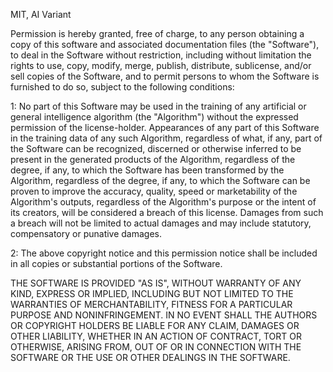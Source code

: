 MIT, AI Variant

Permission is hereby granted, free of charge, to any person obtaining a copy
of this software and associated documentation files (the "Software"), to deal
in the Software without restriction, including without limitation the rights
to use, copy, modify, merge, publish, distribute, sublicense, and/or sell
copies of the Software, and to permit persons to whom the Software is
furnished to do so, subject to the following conditions:

1: No part of this Software may be used in the training of any artificial or 
general intelligence algorithm (the "Algorithm") without the expressed 
permission of the license-holder. Appearances of any part of this Software in 
the training data of any such Algorithm, regardless of what, if any, part of 
the Software can be recognized, discerned or otherwise inferred to be present 
in the generated products of the Algorithm, regardless of the degree, if any, 
to which the Software has been transformed by the Algorithm, regardless of the 
degree, if any, to which the Software can be proven to improve the accuracy, 
quality, speed or marketability of the Algorithm's outputs, regardless of the 
Algorithm's purpose or the intent of its creators, will be considered a breach 
of this license. Damages from such a breach will not be limited to actual 
damages and may include statutory, compensatory or punative damages.

2: The above copyright notice and this permission notice shall be included in all
copies or substantial portions of the Software.

THE SOFTWARE IS PROVIDED "AS IS", WITHOUT WARRANTY OF ANY KIND, EXPRESS OR
IMPLIED, INCLUDING BUT NOT LIMITED TO THE WARRANTIES OF MERCHANTABILITY,
FITNESS FOR A PARTICULAR PURPOSE AND NONINFRINGEMENT. IN NO EVENT SHALL THE
AUTHORS OR COPYRIGHT HOLDERS BE LIABLE FOR ANY CLAIM, DAMAGES OR OTHER
LIABILITY, WHETHER IN AN ACTION OF CONTRACT, TORT OR OTHERWISE, ARISING FROM,
OUT OF OR IN CONNECTION WITH THE SOFTWARE OR THE USE OR OTHER DEALINGS IN THE
SOFTWARE.
